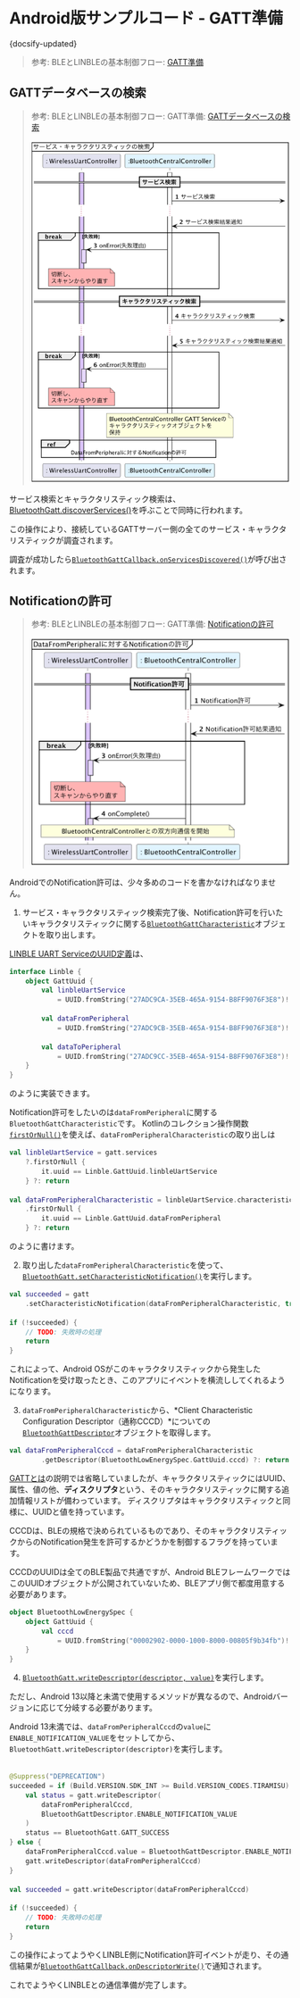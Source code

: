 # Android版サンプルコード - GATT準備

{docsify-updated}

> 参考: BLEとLINBLEの基本制御フロー: [GATT準備](common/flows/prepare-gatt.md)


## GATTデータベースの検索

> 参考: BLEとLINBLEの基本制御フロー: GATT準備: [GATTデータベースの検索](common/flows/prepare-gatt#gattデータベースの検索)
> 
> ![](../../out/plantuml/sequence_discover_services_and_characteristics.png)

サービス検索とキャラクタリスティック検索は、[BluetoothGatt.discoverServices()]( https://developer.android.com/reference/android/bluetooth/BluetoothGatt#discoverServices() )を呼ぶことで同時に行われます。

この操作により、接続しているGATTサーバー側の全てのサービス・キャラクタリスティックが調査されます。

調査が成功したら[`BluetoothGattCallback.onServicesDiscovered()`]( https://developer.android.com/reference/android/bluetooth/BluetoothGattCallback#onServicesDiscovered(android.bluetooth.BluetoothGatt,%20int) )が呼び出されます。



## Notificationの許可

> 参考: BLEとLINBLEの基本制御フロー: GATT準備: [Notificationの許可](common/flows/prepare-gatt#notificationの許可)
> 
> ![](../../out/plantuml/sequence_enable_notification_from_dfp.png)

AndroidでのNotification許可は、少々多めのコードを書かなければなりません。

1. サービス・キャラクタリスティック検索完了後、Notification許可を行いたいキャラクタリスティックに関する[`BluetoothGattCharacteristic`]( https://developer.android.com/reference/android/bluetooth/BluetoothGattCharacteristic.html )オブジェクトを取り出します。

[LINBLE UART ServiceのUUID定義]( common/flows/prepare-gatt#linble-uart-serviceのuuid・属性定義 )は、

```kotlin
interface Linble {
    object GattUuid {
        val linbleUartService
            = UUID.fromString("27ADC9CA-35EB-465A-9154-B8FF9076F3E8")!!

        val dataFromPeripheral
            = UUID.fromString("27ADC9CB-35EB-465A-9154-B8FF9076F3E8")!!

        val dataToPeripheral
            = UUID.fromString("27ADC9CC-35EB-465A-9154-B8FF9076F3E8")!!
    }
}
```

のように実装できます。

Notification許可をしたいのは`dataFromPeripheral`に関する`BluetoothGattCharacteristic`です。
Kotlinのコレクション操作関数[`firstOrNull()`]( https://kotlinlang.org/api/latest/jvm/stdlib/kotlin.collections/first-or-null.html )を使えば、`dataFromPeripheralCharacteristic`の取り出しは

```kotlin
val linbleUartService = gatt.services
    ?.firstOrNull {
        it.uuid == Linble.GattUuid.linbleUartService
    } ?: return

val dataFromPeripheralCharacteristic = linbleUartService.characteristics
    .firstOrNull { 
        it.uuid == Linble.GattUuid.dataFromPeripheral 
    } ?: return
```

のように書けます。

2. 取り出した`dataFromPeripheralCharacteristic`を使って、[`BluetoothGatt.setCharacteristicNotification()`]( https://developer.android.com/reference/android/bluetooth/BluetoothGatt#setCharacteristicNotification(android.bluetooth.BluetoothGattCharacteristic,%20boolean) )を実行します。

```kotlin
val succeeded = gatt
    .setCharacteristicNotification(dataFromPeripheralCharacteristic, true)

if (!succeeded) {
    // TODO: 失敗時の処理
    return
}
```

これによって、Android OSがこのキャラクタリスティックから発生したNotificationを受け取ったとき、このアプリにイベントを横流ししてくれるようになります。

3. `dataFromPeripheralCharacteristic`から、*Client Characteristic Configuration Descriptor（通称CCCD）*についての[`BluetoothGattDescriptor`]( https://developer.android.com/reference/android/bluetooth/BluetoothGattDescriptor )オブジェクトを取得します。

```kotlin
val dataFromPeripheralCccd = dataFromPeripheralCharacteristic
        .getDescriptor(BluetoothLowEnergySpec.GattUuid.cccd) ?: return
```

[GATTとは]( common/flows/prepare-gatt?id=gattとは )の説明では省略していましたが、キャラクタリスティックにはUUID、属性、値の他、**ディスクリプタ**という、そのキャラクタリスティックに関する追加情報リストが備わっています。
ディスクリプタはキャラクタリスティックと同様に、UUIDと値を持っています。

CCCDは、BLEの規格で決められているものであり、そのキャラクタリスティックからのNotification発生を許可するかどうかを制御するフラグを持っています。

CCCDのUUIDは全てのBLE製品で共通ですが、Android BLEフレームワークではこのUUIDオブジェクトが公開されていないため、BLEアプリ側で都度用意する必要があります。

```kotlin
object BluetoothLowEnergySpec {
    object GattUuid {
        val cccd
            = UUID.fromString("00002902-0000-1000-8000-00805f9b34fb")!!
    }
}
```

<div id="write-descriptor"></div>

4. [`BluetoothGatt.writeDescriptor(descriptor, value)`]( https://developer.android.com/reference/android/bluetooth/BluetoothGatt#writeDescriptor(android.bluetooth.BluetoothGattDescriptor,%20byte[]) )を実行します。

ただし、Android 13以降と未満で使用するメソッドが異なるので、Androidバージョンに応じて分岐する必要があります。

Android 13未満では、`dataFromPeripheralCccd`の`value`に`ENABLE_NOTIFICATION_VALUE`をセットしてから、`BluetoothGatt.writeDescriptor(descriptor)`を実行します。

```kotlin

@Suppress("DEPRECATION")
succeeded = if (Build.VERSION.SDK_INT >= Build.VERSION_CODES.TIRAMISU) {
    val status = gatt.writeDescriptor(
        dataFromPeripheralCccd,
        BluetoothGattDescriptor.ENABLE_NOTIFICATION_VALUE
    )
    status == BluetoothGatt.GATT_SUCCESS
} else {    
    dataFromPeripheralCccd.value = BluetoothGattDescriptor.ENABLE_NOTIFICATION_VALUE
    gatt.writeDescriptor(dataFromPeripheralCccd)
}

val succeeded = gatt.writeDescriptor(dataFromPeripheralCccd)

if (!succeeded) {
    // TODO: 失敗時の処理
    return
}
```

この操作によってようやくLINBLE側にNotification許可イベントが走り、その通信結果が[`BluetoothGattCallback.onDescriptorWrite()`]( https://developer.android.com/reference/android/bluetooth/BluetoothGattCallback.html#onDescriptorWrite(android.bluetooth.BluetoothGatt,%20android.bluetooth.BluetoothGattDescriptor,%20int) )で通知されます。

これでようやくLINBLEとの通信準備が完了します。
